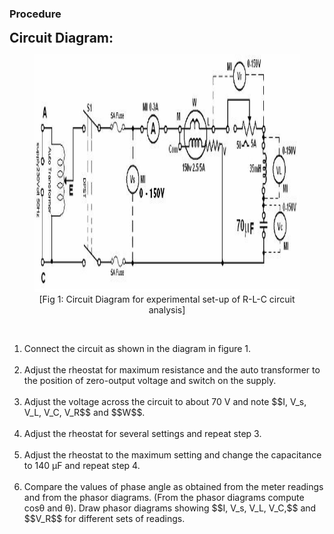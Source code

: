### Procedure
<p>
								<span style="background-color: rgb(255, 255, 255); font-size: 21px;"><b>Circuit Diagram:</b></span>
								<br><figure style="text-align:center">
									  <img alt="" src="images/pica4.jpg" style="width:840px; height:380px;">
									  <figcaption>[Fig 1: Circuit Diagram for experimental set-up of R-L-C circuit analysis]</figcaption>
								</figure><br>
								<p>
								<ol type="1">
								<li>Connect the circuit as shown in the diagram in figure 1.</li>
								<br><li>Adjust the rheostat for maximum resistance and the auto transformer to the position of zero-output voltage and switch on the supply.</li> 
								<br><li>Adjust the voltage across the circuit to about 70 V and note 
                                $$I, V_s, V_L, V_C, V_R$$ and $$W$$.</li>
								<br><li> Adjust the rheostat for several settings and repeat step 3.</li>
								<br><li>Adjust the rheostat to the maximum setting and change the capacitance to 140 μF and repeat step 4.</li>
								<br><li> Compare the values of phase angle as obtained from the meter readings and from the phasor diagrams. (From the phasor diagrams compute cosθ and θ). Draw phasor diagrams showing 
                                $$I, V_s, V_L, V_C,$$ and $$V_R$$ for different sets of readings.</li>
								<br>
								<br>
								<br>
								</ol>
								</p>
							</p>     